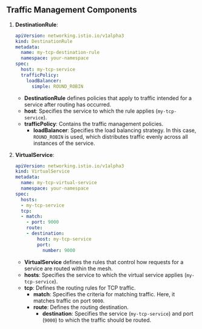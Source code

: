 ## Traffic Management Components

1.  **DestinationRule**:
    
    ```yaml
    apiVersion: networking.istio.io/v1alpha3
    kind: DestinationRule
    metadata:
      name: my-tcp-destination-rule
      namespace: your-namespace
    spec:
      host: my-tcp-service
      trafficPolicy:
        loadBalancer:
          simple: ROUND_ROBIN
    
    ```
    
    -   **DestinationRule**  defines policies that apply to traffic intended for a service after routing has occurred.
    -   **host**: Specifies the service to which the rule applies (`my-tcp-service`).
    -   **trafficPolicy**: Contains the traffic management policies.
        -   **loadBalancer**: Specifies the load balancing strategy. In this case,  `ROUND_ROBIN`  is used, which distributes traffic evenly across all instances of the service.
2.  **VirtualService**:
    
    ```yaml
    apiVersion: networking.istio.io/v1alpha3
    kind: VirtualService
    metadata:
      name: my-tcp-virtual-service
      namespace: your-namespace
    spec:
      hosts:
      - my-tcp-service
      tcp:
      - match:
        - port: 9000
        route:
        - destination:
            host: my-tcp-service
            port:
              number: 9000
    
    ```
    
    -   **VirtualService**  defines the rules that control how requests for a service are routed within the mesh.
    -   **hosts**: Specifies the service to which the virtual service applies (`my-tcp-service`).
    -   **tcp**: Defines the routing rules for TCP traffic.
        -   **match**: Specifies the criteria for matching traffic. Here, it matches traffic on port  `9000`.
        -   **route**: Defines the routing destination.
            -   **destination**: Specifies the service (`my-tcp-service`) and port (`9000`) to which the traffic should be routed.
